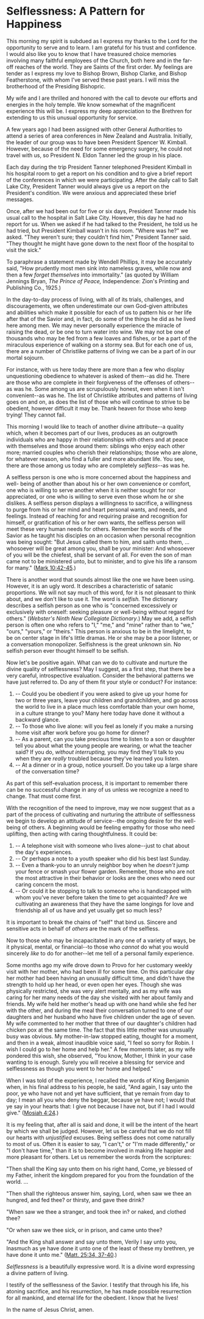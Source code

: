 # Selflessness: A Pattern for Happiness

This morning my spirit is subdued as I express my thanks to the Lord for the
opportunity to serve and to learn. I am grateful for his trust and confidence.
I would also like you to know that I have treasured choice memories involving
many faithful employees of the Church, both here and in the far-off reaches of
the world. They are Saints of the first order. My feelings are tender as I
express my love to Bishop Brown, Bishop Clarke, and Bishop Featherstone, with
whom I've served these past years. I will miss the brotherhood of the
Presiding Bishopric.

My wife and I are thrilled and honored with the call to devote our efforts and
energies in the holy temple. We know somewhat of the magnificent experience
this will be. I express my deep appreciation to the Brethren for extending to
us this unusual opportunity for service.

A few years ago I had been assigned with other General Authorities to attend a
series of area conferences in New Zealand and Australia. Initially, the leader
of our group was to have been President Spencer W. Kimball. However, because
of the need for some emergency surgery, he could not travel with us, so
President N. Eldon Tanner led the group in his place.

Each day during the trip President Tanner telephoned President Kimball in his
hospital room to get a report on his condition and to give a brief report of
the conferences in which we were participating. After the daily call to Salt
Lake City, President Tanner would always give us a report on the President's
condition. We were anxious and appreciated these brief messages.

Once, after we had been out for five or six days, President Tanner made his
usual call to the hospital in Salt Lake City. However, this day he had no
report for us. When we asked if he had talked to the President, he told us he
had tried, but President Kimball wasn't in his room. "Where was he?" we asked.
"They weren't sure; they couldn't find him," President Tanner said. "They
thought he might have gone down to the next floor of the hospital to visit the
sick."

To paraphrase a statement made by Wendell Phillips, it may be accurately said,
"How prudently most men sink into nameless graves, while now and then a few
_forget themselves_ into immortality." (as quoted by William Jennings Bryan,
_The Prince of Peace,_ Independence: Zion's Printing and Publishing Co.,
1925.)

In the day-to-day process of living, with all of its trials, challenges, and
discouragements, we often underestimate our own God-given attributes and
abilities which make it possible for each of us to pattern his or her life
after that of the Savior and, in fact, do some of the things he did as he
lived here among men. We may never personally experience the miracle of
raising the dead, or be one to turn water into wine. We may not be one of
thousands who may be fed from a few loaves and fishes, or be a part of the
miraculous experience of walking on a stormy sea. But for each one of us,
there are a number of Christlike patterns of living we can be a part of in our
mortal sojourn.

For instance, with us here today there are more than a few who display
unquestioning obedience to whatever is asked of them--as did he. There are
those who are complete in their forgiveness of the offenses of others--as was
he. Some among us are scrupulously honest, even when it isn't convenient--as
was he. The list of Christlike attributes and patterns of living goes on and
on, as does the list of those who will continue to strive to be obedient,
however difficult it may be. Thank heaven for those who keep trying! They
cannot fail.

This morning I would like to teach of another divine attribute--a quality
which, when it becomes part of our lives, produces as an outgrowth individuals
who are happy in their relationships with others and at peace with themselves
and those around them: siblings who enjoy each other more; married couples who
cherish their relationships; those who are alone, for whatever reason, who
find a fuller and more abundant life. You see, there are those among us today
who are completely _selfless_--as was he.

A selfless person is one who is more concerned about the happiness and well-
being of another than about his or her own convenience or comfort, one who is
willing to serve another when it is neither sought for nor appreciated, or one
who is willing to serve even those whom he or she dislikes. A selfless person
displays a willingness to sacrifice, a willingness to purge from his or her
mind and heart personal wants, and needs, and feelings. Instead of reaching
for and requiring praise and recognition for himself, or gratification of his
or her own wants, the selfless person will meet these very human needs for
others. Remember the words of the Savior as he taught his disciples on an
occasion when personal recognition was being sought: "But Jesus called them to
him, and saith unto them, ... whosoever will be great among you, shall be your
minister: And whosoever of you will be the chiefest, shall be servant of all.
For even the son of man came not to be ministered unto, but to minister, and
to give his life a ransom for many." ([Mark
10:42-45](https://www.lds.org/scriptures/nt/mark/10.42-45?lang=eng#41).)

There is another word that sounds almost like the one we have been using.
However, it is an ugly word. It describes a characteristic of satanic
proportions. We will not say much of this word, for it is not pleasant to
think about, and we don't like to use it. The word is _selfish._ The
dictionary describes a selfish person as one who is "concerned excessively or
exclusively with oneself: seeking pleasure or well-being without regard for
others." (_Webster's Ninth New Collegiate Dictionary_.) May we add, a selfish
person is often one who refers to "I," "me," and "mine" rather than to "we,"
"ours," "yours," or "theirs." This person is anxious to be in the limelight,
to be on center stage in life's little dramas. He or she may be a poor
listener, or a conversation monopolizer. Selfishness is the great unknown sin.
No selfish person ever thought himself to be selfish.

Now let's be positive again. What can we do to cultivate and nurture the
divine quality of selflessness? May I suggest, as a first step, that there be
a very careful, introspective evaluation. Consider the behavioral patterns we
have just referred to. Do any of them fit your style or conduct? For instance:

  1. -- Could you be obedient if you were asked to give up your home for two or three years, leave your children and grandchildren, and go across the world to live in a place much less comfortable than your own home, in a culture strange to you? Many here today have done it without a backward glance. 
  2. -- To those who live alone: will you feel as lonely if you make a nursing home visit after work before you go home for dinner? 
  3. -- As a parent, can you take precious time to listen to a son or daughter tell you about what the young people are wearing, or what the teacher said? If you do, _without interrupting,_ you may find they'll talk to you when they are _really_ troubled because they've learned you listen. 
  4. -- At a dinner or in a group, notice yourself. Do you take up a large share of the conversation time? 

As part of this self-evaluation process, it is important to remember there can
be no successful change in any of us unless we recognize a need to change.
That must come first.

With the recognition of the need to improve, may we now suggest that as a part
of the process of cultivating and nurturing the attribute of selflessness we
begin to develop an attitude of service--the ongoing desire for the well-being
of others. A beginning would be feeling empathy for those who need uplifting,
then acting with caring thoughtfulness. It could be:

  1. -- A telephone visit with someone who lives alone--just to chat about the day's experiences. 
  2. -- Or perhaps a note to a youth speaker who did his best last Sunday. 
  3. -- Even a thank-you to an unruly neighbor boy when he _doesn't_ jump your fence or smash your flower garden. Remember, those who are not the most attractive in their behavior or looks are the ones who need our caring concern the most. 
  4. -- Or could it be stopping to talk to someone who is handicapped with whom you've never before taken the time to get acquainted? Are we cultivating an awareness that they have the same longings for love and friendship all of us have and yet usually get so much less? 

It is important to break the chains of "self" that bind us. Sincere and
sensitive acts in behalf of _others_ are the mark of the selfless.

Now to those who may be incapacitated in any one of a variety of ways, be it
physical, mental, or financial--to those who _cannot_ do what you would
sincerely _like_ to do for another--let me tell of a personal family
experience.

Some months ago my wife drove down to Provo for her customary weekly visit
with her mother, who had been ill for some time. On this particular day her
mother had been having an unusually difficult time, and didn't have the
strength to hold up her head, or even open her eyes. Though she was physically
restricted, she was very alert mentally, and as my wife was caring for her
many needs of the day she visited with her about family and friends. My wife
held her mother's head up with one hand while she fed her with the other, and
during the meal their conversation turned to one of our daughters and her
husband who have five children under the age of seven. My wife commented to
her mother that three of our daughter's children had chicken pox at the same
time. The fact that this little mother was unusually busy was obvious. My
mother-in-law stopped eating, thought for a moment, and then in a weak, almost
inaudible voice said, "I feel so sorry for Robin. I wish I could go to her
home and help her." A few moments later, as my wife pondered this wish, she
observed, "You know, Mother, I think in your case wanting to is enough. Surely
you will receive a blessing for service and selflessness as though you went to
her home and helped."

When I was told of the experience, I recalled the words of King Benjamin when,
in his final address to his people, he said, "And again, I say unto the poor,
ye who have not and yet have sufficient, that ye remain from day to day; I
mean all you who deny the beggar, because ye have not; I would that ye say in
your hearts that: I give not because I have not, but if I had I would give."
([Mosiah 4:24](https://www.lds.org/scriptures/bofm/mosiah/4.24?lang=eng#23).)

It is my feeling that, after all is said and done, it will be the intent of
the heart by which we shall be judged. However, let us be careful that we do
not fill our hearts with _unjustified_ excuses. Being selfless does not come
naturally to most of us. Often it is easier to say, "I can't," or "I'm made
differently," or "I don't have time," than it is to become involved in making
life happier and more pleasant for others. Let us remember the words from the
scriptures:

"Then shall the King say unto them on his right hand, Come, ye blessed of my
Father, inherit the kingdom prepared for you from the foundation of the world.
...

"Then shall the righteous answer him, saying, Lord, when saw we thee an
hungred, and fed thee? or thirsty, and gave thee drink?

"When saw we thee a stranger, and took thee in? or naked, and clothed thee?

"Or when saw we thee sick, or in prison, and came unto thee?

"And the King shall answer and say unto them, Verily I say unto you, Inasmuch
as ye have done it unto one of the least of these my brethren, ye have done it
unto me." ([Matt. 25:34,
37-40](https://www.lds.org/scriptures/nt/matt/25.34%2C37-40?lang=eng#33).)

_Selflessness_ is a beautifully expressive word. It is a divine word
expressing a divine pattern of living.

I testify of the selflessness of the Savior. I testify that through his life,
his atoning sacrifice, and his resurrection, he has made possible resurrection
for all mankind, and eternal life for the obedient. I know that he lives!

In the name of Jesus Christ, amen.

